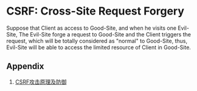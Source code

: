 # CSRF: Cross-Site Request Forgery

Suppose that Client as access to Good-Site, and when he visits one Evil-Site, The Evil-Site forge a request to Good-Site and the Client triggers the request, which will be totally considered as "normal" to Good-Site, thus, Evil-Site will be able to access the limited resource of Client in Good-Site.

## Appendix

1. [CSRF攻击原理及防御](https://www.cnblogs.com/shytong/p/5308667.html)